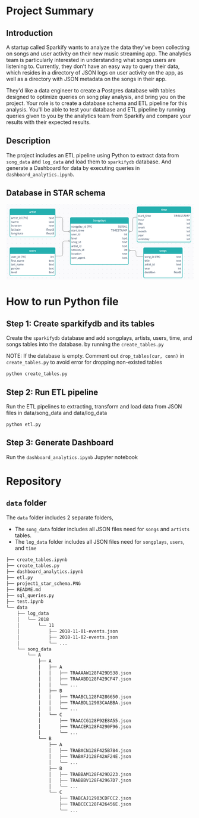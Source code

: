 # Project Summary
## Introduction
A startup called Sparkify wants to analyze the data they've been collecting on songs and user activity on their 
new music streaming app. The analytics team is particularly interested in understanding what songs users are listening 
to. Currently, they don't have an easy way to query their data, which resides in a directory of JSON logs on user 
activity on the app, as well as a directory with JSON metadata on the songs in their app.

They'd like a data engineer to create a Postgres database with tables designed to optimize queries on song play 
analysis, and bring you on the project. Your role is to create a database schema and ETL pipeline for this analysis. 
You'll be able to test your database and ETL pipeline by running queries given to you by the analytics team from 
Sparkify and compare your results with their expected results.

## Description
The project includes an ETL pipeline using Python to extract data from `song_data` and `log_data` and load them to 
`sparkifydb` database. And generate a Dashboard for data by executing queries in `dashboard_analytics.ipynb`.

## Database in STAR schema
![Sparkify_star_schema.PNG](project1_star_schema.png "sparkifydb STAR schema")

# How to run Python file
## Step 1: Create sparkifydb and its tables 
Create the `sparkifydb` database and add songplays, artists, users, time, and songs tables into the database.
by running the `create_tables.py`

NOTE: If the database is empty. Comment out `drop_tables(cur, conn)` in `create_tables.py` to avoid error for 
dropping non-existed tables
```
python create_tables.py
```

## Step 2: Run ETL pipeline
Run the ETL pipelines to extracting, transform and load data from JSON files in data/song_data and data/log_data
```
python etl.py
```

## Step 3: Generate Dashboard
Run the `dashboard_analytics.ipynb` Jupyter notebook

# Repository
## `data` folder
The `data` folder includes 2 separate folders, 
* The `song_data` folder includes all JSON files need for `songs` and `artists` tables.
* The `log_data` folder includes all JSON files need for `songplays`, `users`, and `time`
```
├── create_tables.ipynb
├── create_tables.py
├── dashboard_analytics.ipynb
├── etl.py
├── project1_star_schema.PNG
├── README.md
├── sql_queries.py
├── test.ipynb
└── data
    ├── log_data
    │   └── 2018
    │       └── 11
    │           ├── 2018-11-01-events.json
    │           ├── 2018-11-02-events.json
    │           └── ...
    └── song_data
        └── A
            ├── A
            │   ├── A
            │   │   ├── TRAAAAW128F429D538.json
            │   │   ├── TRAAABD128F429CF47.json
            │   │   └── ...
            │   ├── B
            │   │   ├── TRAABCL128F4286650.json
            │   │   ├── TRAABDL12903CAABBA.json
            │   │   └── ...
            │   └── C
            │       ├── TRAACCG128F92E8A55.json
            │       ├── TRAACER128F4290F96.json
            │       └── ...
            └── B
                ├── A
                │   ├── TRABACN128F425B784.json
                │   ├── TRABAFJ128F42AF24E.json
                │   └── ...
                ├── B
                │   ├── TRABBAM128F429D223.json
                │   ├── TRABBBV128F42967D7.json
                │   └── ...
                └── C
                    ├── TRABCAJ12903CDFCC2.json
                    ├── TRABCEC128F426456E.json
                    └── ...
```
